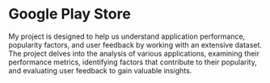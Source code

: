 # Google Play Store
My project is designed to help us understand application performance, popularity factors, and user feedback by working with an extensive dataset. The project delves into the analysis of various applications, examining their performance metrics, identifying factors that contribute to their popularity, and evaluating user feedback to gain valuable insights.
